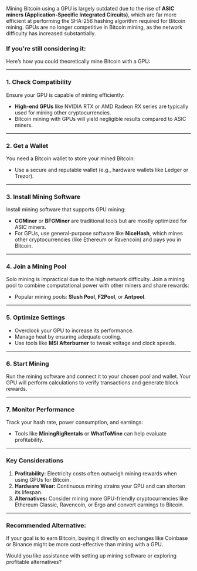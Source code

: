 Mining Bitcoin using a GPU is largely outdated due to the rise of **ASIC miners (Application-Specific Integrated Circuits)**, which are far more efficient at performing the SHA-256 hashing algorithm required for Bitcoin mining. GPUs are no longer competitive in Bitcoin mining, as the network difficulty has increased substantially.

### If you're still considering it:
Here’s how you could theoretically mine Bitcoin with a GPU:

---

### **1. Check Compatibility**
Ensure your GPU is capable of mining efficiently:
- **High-end GPUs** like NVIDIA RTX or AMD Radeon RX series are typically used for mining other cryptocurrencies.
- Bitcoin mining with GPUs will yield negligible results compared to ASIC miners.

---

### **2. Get a Wallet**
You need a Bitcoin wallet to store your mined Bitcoin:
- Use a secure and reputable wallet (e.g., hardware wallets like Ledger or Trezor).

---

### **3. Install Mining Software**
Install mining software that supports GPU mining:
- **CGMiner** or **BFGMiner** are traditional tools but are mostly optimized for ASIC miners.
- For GPUs, use general-purpose software like **NiceHash**, which mines other cryptocurrencies (like Ethereum or Ravencoin) and pays you in Bitcoin.

---

### **4. Join a Mining Pool**
Solo mining is impractical due to the high network difficulty. Join a mining pool to combine computational power with other miners and share rewards:
- Popular mining pools: **Slush Pool**, **F2Pool**, or **Antpool**.

---

### **5. Optimize Settings**
- Overclock your GPU to increase its performance.
- Manage heat by ensuring adequate cooling.
- Use tools like **MSI Afterburner** to tweak voltage and clock speeds.

---

### **6. Start Mining**
Run the mining software and connect it to your chosen pool and wallet. Your GPU will perform calculations to verify transactions and generate block rewards.

---

### **7. Monitor Performance**
Track your hash rate, power consumption, and earnings:
- Tools like **MiningRigRentals** or **WhatToMine** can help evaluate profitability.

---

### **Key Considerations**
1. **Profitability:** Electricity costs often outweigh mining rewards when using GPUs for Bitcoin.
2. **Hardware Wear:** Continuous mining strains your GPU and can shorten its lifespan.
3. **Alternatives:** Consider mining more GPU-friendly cryptocurrencies like Ethereum Classic, Ravencoin, or Ergo and convert earnings to Bitcoin.

---

### **Recommended Alternative:**
If your goal is to earn Bitcoin, buying it directly on exchanges like Coinbase or Binance might be more cost-effective than mining with a GPU.

Would you like assistance with setting up mining software or exploring profitable alternatives?

